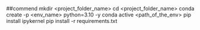 ##commend
mkdir <project_folder_name>
cd <project_folder_name>
conda create -p <env_name> python=3.10 -y
conda active <path_of_the_env>
pip install ipykernel
pip install -r requirements.txt

